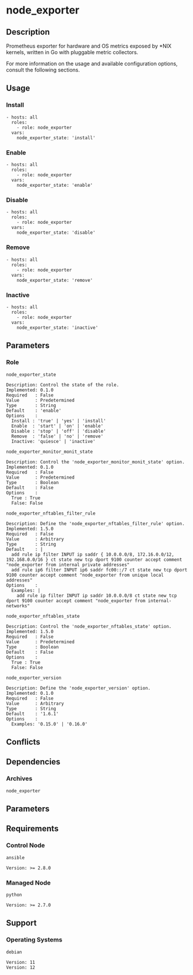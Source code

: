 # node_exporter

## Description

Prometheus exporter for hardware and OS metrics exposed by *NIX kernels, written
in Go with pluggable metric collectors.

For more information on the usage and available configuration options,
consult the following sections.

## Usage

### Install

```
- hosts: all
  roles:
    - role: node_exporter
  vars:
    node_exporter_state: 'install'
```

### Enable

```
- hosts: all
  roles:
    - role: node_exporter
  vars:
    node_exporter_state: 'enable'
```

### Disable

```
- hosts: all
  roles:
    - role: node_exporter
  vars:
    node_exporter_state: 'disable'
```

### Remove

```
- hosts: all
  roles:
    - role: node_exporter
  vars:
    node_exporter_state: 'remove'
```

### Inactive

```
- hosts: all
  roles:
    - role: node_exporter
  vars:
    node_exporter_state: 'inactive'
```

## Parameters

### Role

`node_exporter_state`

    Description: Control the state of the role.
    Implemented: 0.1.0
    Required   : False
    Value      : Predetermined
    Type       : String
    Default    : 'enable'
    Options    :
      Install : 'true' | 'yes' | 'install'
      Enable  : 'start' | 'on' | 'enable'
      Disable : 'stop' | 'off' | 'disable'
      Remove  : 'false' | 'no' | 'remove'
      Inactive: 'quiesce' | 'inactive'

`node_exporter_monitor_monit_state`

    Description: Control the 'node_exporter_monitor_monit_state' option.
    Implemented: 0.1.0
    Required   : False
    Value      : Predetermined
    Type       : Boolean
    Default    : False
    Options    :
      True : True
      False: False

`node_exporter_nftables_filter_rule`

    Description: Define the 'node_exporter_nftables_filter_rule' option.
    Implemented: 1.5.0
    Required   : False
    Value      : Arbitrary
    Type       : String
    Default    : |
      add rule ip filter INPUT ip saddr { 10.0.0.0/8, 172.16.0.0/12, 192.168.0.0/16 } ct state new tcp dport 9100 counter accept comment "node_exporter from internal private addresses"
      add rule ip6 filter INPUT ip6 saddr fc00::/7 ct state new tcp dport 9100 counter accept comment "node_exporter from unique local addresses"
    Options    :
      Examples: |
        add rule ip filter INPUT ip saddr 10.0.0.0/8 ct state new tcp dport 9100 counter accept comment "node_exporter from internal-networks"

`node_exporter_nftables_state`

    Description: Control the 'node_exporter_nftables_state' option.
    Implemented: 1.5.0
    Required   : False
    Value      : Predetermined
    Type       : Boolean
    Default    : False
    Options    :
      True : True
      False: False

`node_exporter_version`

    Description: Define the 'node_exporter_version' option.
    Implemented: 0.1.0
    Required   : False
    Value      : Arbitrary
    Type       : String
    Default    : '1.6.1'
    Options    :
      Examples: '0.15.0' | '0.16.0'

## Conflicts

## Dependencies

### Archives

`node_exporter`

## Parameters

## Requirements

### Control Node

`ansible`

    Version: >= 2.8.0

### Managed Node

`python`

    Version: >= 2.7.0

## Support

### Operating Systems

`debian`

    Version: 11
    Version: 12

